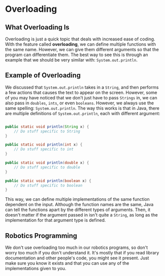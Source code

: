 # Overloading

## What Overloading Is

Overloading is just a quick topic that deals with increased ease of coding. With the feature called **overloading**, we can define multiple functions with the same name. However, we can give them different arguments so that the program can differentiate them. The best way to see this is through an example that we should be very similar with: `System.out.println`.

## Example of Overloading

We discussed that `System.out.println` takes in a `String`, and then performs a few actions that causes the text to appear on the screen. However, some of you may have noticed that we don't just have to pass `Strings` in, we can also pass in `doubles`, `ints`, or even `booleans`. However, we always use the same spelling: `System.out.println`. The way this works is that in Java, there are multiple definitions of `System.out.println`, each with different argument:

```java

public static void println(String x) {
    // Do stuff specific to String
}

public static void println(int x) {
    // Do stuff specific to int
}

public static void println(double x) {
    // Do stuff specific to double
}

public static void println(boolean x) {
    // Do stuff specific to boolean
}

```

This way, we can define multiple implementations of the same function dependent on the input. Although the function names are the same, Java can tell the functions apart by the different types of arguments. Then, it doesn't matter if the argument passed in isn't quite a `String`, as long as the implementation for that argument type is defined.

## Robotics Programming

We don't use overloading too much in our robotics programs, so don't worry too much if you don't understand it. It's mostly that if you read library documentation and other people's code, you might see it present. Just make sure you know it exists and that you can use any of the implementations given to you.
